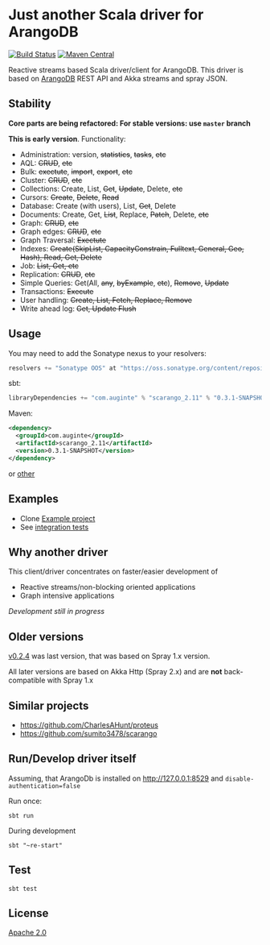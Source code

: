 Just another Scala driver for ArangoDB
======================================

[![Build Status](https://api.travis-ci.org/Auginte/scarango.png?branch=reactive-streams-%231)](http://travis-ci.org/Auginte/scarango)
[![Maven Central](https://maven-badges.herokuapp.com/maven-central/com.auginte/scarango_2.11/badge.svg)](http://search.maven.org/#artifactdetails|com.auginte|scarango_2.11|0.2.4|)

Reactive streams based Scala driver/client for ArangoDB.
This driver is based on [ArangoDB](https://www.arangodb.com/) REST API and Akka streams and spray JSON.

Stability
---------

**Core parts are being refactored: For stable versions: use `master` branch**

**This is early version**. Functionality:

 * Administration: version, ~~statistics~~, ~~tasks~~, ~~etc~~
 * AQL: ~~CRUD~~, ~~etc~~
 * Bulk: ~~exectute~~, ~~import~~, ~~export~~, ~~etc~~
 * Cluster: ~~CRUD~~, ~~etc~~ 
 * Collections: Create, List, ~~Get~~, ~~Update~~, Delete, ~~etc~~ 
 * Cursors: ~~Create~~, ~~Delete~~, ~~Read~~
 * Database: Create (with users), List, ~~Get~~, Delete
 * Documents: Create, Get, ~~List~~, Replace, ~~Patch~~, Delete, ~~etc~~  
 * Graph: ~~CRUD~~, ~~etc~~ 
 * Graph edges: ~~CRUD~~, ~~etc~~ 
 * Graph Traversal: ~~Exectute~~ 
 * Indexes: ~~Create(SkipList, CapacityConstrain, Fulltext, General, Geo, Hash), Read, Get, Delete~~  
 * Job: ~~List, Get, etc~~ 
 * Replication: ~~CRUD~~, ~~etc~~
 * Simple Queries: Get(All, ~~any~~, ~~byExample~~, ~~etc~~), ~~Remove~~, ~~Update~~ 
 * Transactions: ~~Execute~~ 
 * User handling: ~~Create, List, Fetch, Replace, Remove~~ 
 * Write ahead log: ~~Get, Update Flush~~  

Usage
-----

You may need to add the Sonatype nexus to your resolvers:

```scala
resolvers += "Sonatype OOS" at "https://oss.sonatype.org/content/repositories/releases"
```

sbt:
```scala
libraryDependencies += "com.auginte" % "scarango_2.11" % "0.3.1-SNAPSHOT"
```

Maven:
```xml
<dependency>
  <groupId>com.auginte</groupId>
  <artifactId>scarango_2.11</artifactId>
  <version>0.3.1-SNAPSHOT</version>
</dependency>
```
or [other](http://search.maven.org/#artifactdetails|com.auginte|scarango_2.11|0.2.4|)

Examples
--------

* Clone [Example project](https://github.com/aurelijusb/scarango-example)
* See [integration tests](src/test/scala/com/auginte/scarango/IntegrationTest.scala) 

Why another driver
------------------

This client/driver concentrates on faster/easier development of

* Reactive streams/non-blocking oriented applications
* Graph intensive applications

*Development still in progress*

Older versions
--------------

[v0.2.4](https://github.com/Auginte/scarango/tree/v0.2.4) was last version,
that was based on Spray 1.x version.

All later versions are based on Akka Http (Spray 2.x)
and are **not** back-compatible with Spray 1.x

Similar projects
----------------

* https://github.com/CharlesAHunt/proteus
* https://github.com/sumito3478/scarango

Run/Develop driver itself
-------------------------

Assuming, that ArangoDb is installed on http://127.0.0.1:8529 and `disable-authentication=false`

Run once:

```
sbt run
```

During development

```
sbt "~re-start"
```

Test
----

```
sbt test
```

License
-------

[Apache 2.0](LICENSE)
